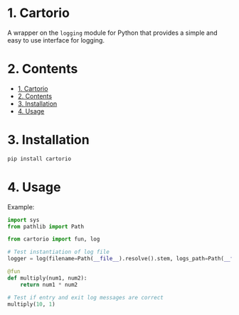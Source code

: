 # 1. Cartorio

A wrapper on the `logging` module for Python that provides a simple and easy to use interface for logging.

# 2. Contents
- [1. Cartorio](#1-cartorio)
- [2. Contents](#2-contents)
- [3. Installation](#3-installation)
- [4. Usage](#4-usage)

# 3. Installation
```bash
pip install cartorio
```

# 4. Usage
Example:

```python
import sys
from pathlib import Path

from cartorio import fun, log

# Test instantiation of log file
logger = log(filename=Path(__file__).resolve().stem, logs_path=Path(__file__).resolve().parent)

@fun
def multiply(num1, num2):
    return num1 * num2

# Test if entry and exit log messages are correct
multiply(10, 1)
```